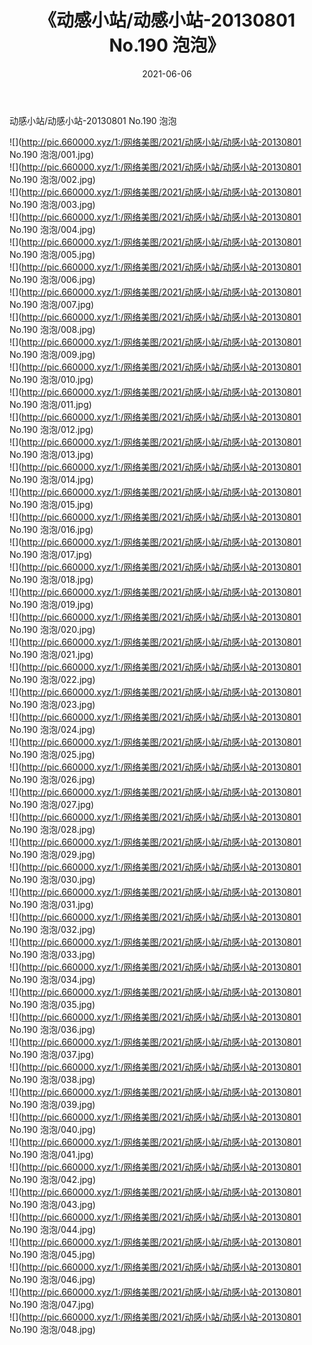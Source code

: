 ﻿---
layout: post
title:  《动感小站/动感小站-20130801 No.190 泡泡》
date:   2021-06-06
img: http://pic.660000.xyz/1:/网络美图/2021/动感小站/动感小站-20130801 No.190 泡泡/000.jpg
categories: [美女, 清纯, 唯美]
---

动感小站/动感小站-20130801 No.190 泡泡

 ![](http://pic.660000.xyz/1:/网络美图/2021/动感小站/动感小站-20130801 No.190 泡泡/001.jpg) <br>![](http://pic.660000.xyz/1:/网络美图/2021/动感小站/动感小站-20130801 No.190 泡泡/002.jpg) <br>![](http://pic.660000.xyz/1:/网络美图/2021/动感小站/动感小站-20130801 No.190 泡泡/003.jpg) <br>![](http://pic.660000.xyz/1:/网络美图/2021/动感小站/动感小站-20130801 No.190 泡泡/004.jpg) <br>![](http://pic.660000.xyz/1:/网络美图/2021/动感小站/动感小站-20130801 No.190 泡泡/005.jpg) <br>![](http://pic.660000.xyz/1:/网络美图/2021/动感小站/动感小站-20130801 No.190 泡泡/006.jpg) <br>![](http://pic.660000.xyz/1:/网络美图/2021/动感小站/动感小站-20130801 No.190 泡泡/007.jpg) <br>![](http://pic.660000.xyz/1:/网络美图/2021/动感小站/动感小站-20130801 No.190 泡泡/008.jpg) <br>![](http://pic.660000.xyz/1:/网络美图/2021/动感小站/动感小站-20130801 No.190 泡泡/009.jpg) <br>![](http://pic.660000.xyz/1:/网络美图/2021/动感小站/动感小站-20130801 No.190 泡泡/010.jpg) <br>![](http://pic.660000.xyz/1:/网络美图/2021/动感小站/动感小站-20130801 No.190 泡泡/011.jpg) <br>![](http://pic.660000.xyz/1:/网络美图/2021/动感小站/动感小站-20130801 No.190 泡泡/012.jpg) <br>![](http://pic.660000.xyz/1:/网络美图/2021/动感小站/动感小站-20130801 No.190 泡泡/013.jpg) <br>![](http://pic.660000.xyz/1:/网络美图/2021/动感小站/动感小站-20130801 No.190 泡泡/014.jpg) <br>![](http://pic.660000.xyz/1:/网络美图/2021/动感小站/动感小站-20130801 No.190 泡泡/015.jpg) <br>![](http://pic.660000.xyz/1:/网络美图/2021/动感小站/动感小站-20130801 No.190 泡泡/016.jpg) <br>![](http://pic.660000.xyz/1:/网络美图/2021/动感小站/动感小站-20130801 No.190 泡泡/017.jpg) <br>![](http://pic.660000.xyz/1:/网络美图/2021/动感小站/动感小站-20130801 No.190 泡泡/018.jpg) <br>![](http://pic.660000.xyz/1:/网络美图/2021/动感小站/动感小站-20130801 No.190 泡泡/019.jpg) <br>![](http://pic.660000.xyz/1:/网络美图/2021/动感小站/动感小站-20130801 No.190 泡泡/020.jpg) <br>![](http://pic.660000.xyz/1:/网络美图/2021/动感小站/动感小站-20130801 No.190 泡泡/021.jpg) <br>![](http://pic.660000.xyz/1:/网络美图/2021/动感小站/动感小站-20130801 No.190 泡泡/022.jpg) <br>![](http://pic.660000.xyz/1:/网络美图/2021/动感小站/动感小站-20130801 No.190 泡泡/023.jpg) <br>![](http://pic.660000.xyz/1:/网络美图/2021/动感小站/动感小站-20130801 No.190 泡泡/024.jpg) <br>![](http://pic.660000.xyz/1:/网络美图/2021/动感小站/动感小站-20130801 No.190 泡泡/025.jpg) <br>![](http://pic.660000.xyz/1:/网络美图/2021/动感小站/动感小站-20130801 No.190 泡泡/026.jpg) <br>![](http://pic.660000.xyz/1:/网络美图/2021/动感小站/动感小站-20130801 No.190 泡泡/027.jpg) <br>![](http://pic.660000.xyz/1:/网络美图/2021/动感小站/动感小站-20130801 No.190 泡泡/028.jpg) <br>![](http://pic.660000.xyz/1:/网络美图/2021/动感小站/动感小站-20130801 No.190 泡泡/029.jpg) <br>![](http://pic.660000.xyz/1:/网络美图/2021/动感小站/动感小站-20130801 No.190 泡泡/030.jpg) <br>![](http://pic.660000.xyz/1:/网络美图/2021/动感小站/动感小站-20130801 No.190 泡泡/031.jpg) <br>![](http://pic.660000.xyz/1:/网络美图/2021/动感小站/动感小站-20130801 No.190 泡泡/032.jpg) <br>![](http://pic.660000.xyz/1:/网络美图/2021/动感小站/动感小站-20130801 No.190 泡泡/033.jpg) <br>![](http://pic.660000.xyz/1:/网络美图/2021/动感小站/动感小站-20130801 No.190 泡泡/034.jpg) <br>![](http://pic.660000.xyz/1:/网络美图/2021/动感小站/动感小站-20130801 No.190 泡泡/035.jpg) <br>![](http://pic.660000.xyz/1:/网络美图/2021/动感小站/动感小站-20130801 No.190 泡泡/036.jpg) <br>![](http://pic.660000.xyz/1:/网络美图/2021/动感小站/动感小站-20130801 No.190 泡泡/037.jpg) <br>![](http://pic.660000.xyz/1:/网络美图/2021/动感小站/动感小站-20130801 No.190 泡泡/038.jpg) <br>![](http://pic.660000.xyz/1:/网络美图/2021/动感小站/动感小站-20130801 No.190 泡泡/039.jpg) <br>![](http://pic.660000.xyz/1:/网络美图/2021/动感小站/动感小站-20130801 No.190 泡泡/040.jpg) <br>![](http://pic.660000.xyz/1:/网络美图/2021/动感小站/动感小站-20130801 No.190 泡泡/041.jpg) <br>![](http://pic.660000.xyz/1:/网络美图/2021/动感小站/动感小站-20130801 No.190 泡泡/042.jpg) <br>![](http://pic.660000.xyz/1:/网络美图/2021/动感小站/动感小站-20130801 No.190 泡泡/043.jpg) <br>![](http://pic.660000.xyz/1:/网络美图/2021/动感小站/动感小站-20130801 No.190 泡泡/044.jpg) <br>![](http://pic.660000.xyz/1:/网络美图/2021/动感小站/动感小站-20130801 No.190 泡泡/045.jpg) <br>![](http://pic.660000.xyz/1:/网络美图/2021/动感小站/动感小站-20130801 No.190 泡泡/046.jpg) <br>![](http://pic.660000.xyz/1:/网络美图/2021/动感小站/动感小站-20130801 No.190 泡泡/047.jpg) <br>![](http://pic.660000.xyz/1:/网络美图/2021/动感小站/动感小站-20130801 No.190 泡泡/048.jpg) <br>